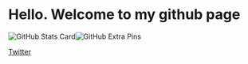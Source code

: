 # Hello. Welcome to my github page

![GitHub Stats Card](https://github-readme-stats.vercel.app/api?username=Fidio-lp2)![GitHub Extra Pins](https://github-readme-stats.vercel.app/api/pin/?username=Fidio-lp2&repo=Fidio-lp2)

[Twitter](https://twitter.com/Fidio58116594)
